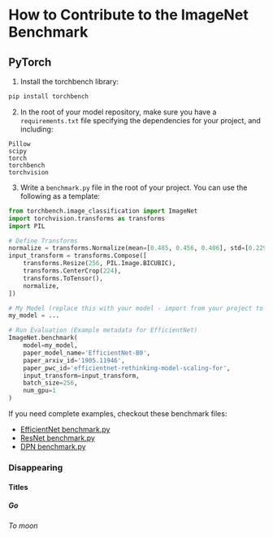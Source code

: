 # How to Contribute to the ImageNet Benchmark

## PyTorch

1. Install the torchbench library:

```bash
pip install torchbench
```

2. In the root of your model repository, make sure you have a `requirements.txt` file specifying the dependencies for your project, and including:

```
Pillow
scipy
torch
torchbench
torchvision
```

3. Write a `benchmark.py` file in the root of your project. You can use the following as a template:

```python
from torchbench.image_classification import ImageNet
import torchvision.transforms as transforms
import PIL

# Define Transforms    
normalize = transforms.Normalize(mean=[0.485, 0.456, 0.406], std=[0.229, 0.224, 0.225])
input_transform = transforms.Compose([
    transforms.Resize(256, PIL.Image.BICUBIC),
    transforms.CenterCrop(224),
    transforms.ToTensor(),
    normalize,
])

# My Model (replace this with your model - import from your project to get the model object)
my_model = ...

# Run Evaluation (Example metadata for EfficientNet)
ImageNet.benchmark(
    model=my_model,
    paper_model_name='EfficientNet-B0',
    paper_arxiv_id='1905.11946',
    paper_pwc_id='efficientnet-rethinking-model-scaling-for',
    input_transform=input_transform,
    batch_size=256,
    num_gpu=1
)
```

If you need complete examples, checkout these benchmark files:

- [EfficientNet benchmark.py]()
- [ResNet benchmark.py]()
- [DPN benchmark.py]()


### Disappearing

#### Titles

##### Go

###### To moon



